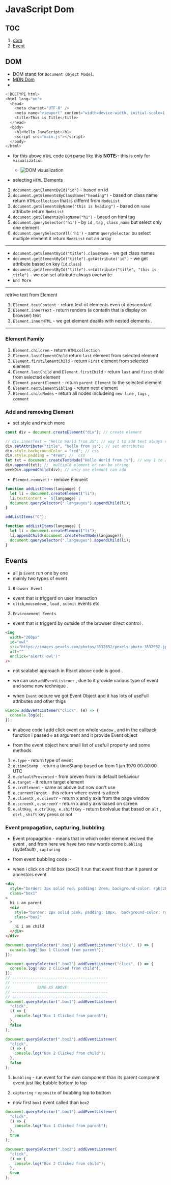 # JavaScript Dom

## TOC

1. [dom](#dom)
2. [Event](#Events)

## DOM

- DOM stand for `Document Object Model`.
- [MDN Dom](https://developer.mozilla.org/en-US/docs/Web/API/Document)
-

```js
<!DOCTYPE html>
<html lang="en">
  <head>
    <meta charset="UTF-8" />
    <meta name="viewport" content="width=device-width, initial-scale=1.0" />
    <title>This is Title</title>
  </head>
  <body>
    <h1>Hello JavaScript</h1>
    <script src="main.js"></script>
  </body>
</html>


```

- for this above `HTML` code `DOM` parse like this
  **NOTE:-** this is only for `visualization`

  - ![DOM visualization](./images/dom-1.png)

- selecting `HTML` Elements

1. `document.getElementById("id")` - based on id
2. `document.getElementsByClassName("heading")` - based on class name return `HTMLcollection` that is differnt from `NodeList`
3. `document.getElementsByName("this is heading")` - based on `name` attribute return `NodeList`
4. `document.getElementsByTagName("h1")` - based on html tag
5. `document.querySelector('h1')` - by `id` , `tag` , `class` ,`name` but select only one element
6. `document.querySelectorAll('h1')` - same `querySelector` bu select multiple element it return `NodeList` not an array

---

- `document.getElementById("title").className` - we get class names
- `document.getElementById("title").getAttribute('id')` - we get attribute based on key (`id`,`class`)
- `document.getElementById("title").setAttribute("title", "this is title")` - we can set attribute always overwrite
- `End More`

---

retrive text from Element

1. `Element.textContent` - return text of elements even of descendant
2. `Element.innerText` - return renders (a contatin that is display on browser) text
3. `Element.innerHTML` - we get element deatils with nested elements .

---

### Element Family

1. `Element.children` - return `HTMLcollection`
2. `Element.lastElementChild` return `last` element from selected element
3. `Element.firstElementChild` - return `First` element from selected element
4. `Element.lastChild` and `Element.firstChild` - return `last` and `first` child from selected element
5. `Element.parentElement` - return `parent Element` to the selected element
6. `Element.nextElementSibling` - return next element
7. `Element.childNodes` - return all nodes includeing `new line` , `tags` , `comment`

### Add and removing Element

- set style and much more

```js
const div = document.createElement("div"); // create element

// div.innerText = "Hello World from JS"; // way 1 to add text always overwrite
div.setAttribute("title", "hello from js"); // set attributes
div.style.backgroundColor = "red"; // css
div.style.padding = "4rem"; //  css
let txt = document.createTextNode("Hello World from js"); // way 1 to add text
div.append(txt); //  multiple element or can be string
weekDiv.appendChild(div); // only one element can add
```

- `Element.remove()` - remove Element

```js
function addListItems(langauge) {
  let li = document.createElement("li");
  li.textContent = `${langauge}`;
  document.querySelector(".langauges").appendChild(li);
}

addListItems("C");
```

```js
function addListItems(langauge) {
  let li = document.createElement("li");
  li.appendChild(document.createTextNode(langauge));
  document.querySelector(".langauges").appendChild(li);
}
```

## Events

- all js `Event` run one by one
- mainly two types of event

1. `Browser Event`

- event that is triggerd on user interaction
- `click`,`mousedown` , `load` , `submit` events etc.

2. `Environement Events`

- event that is triggerd by outside of the browser direct control .

```html
<img
  width="200px"
  id="owl"
  src="https://images.pexels.com/photos/3532552/pexels-photo-3532552.jpeg?auto=compress&cs=tinysrgb&w=1600&lazy=load"
  alt=""
  onclick="alert('owl')"
/>
```

- not scalabel approach in React above code is good .

- we can use `addEventListener` , due to it provide various type of event and some new technique .
- when `Event` occure we got Event Object and it has lots of useFull attributes and other thigs

```js
window.addEventListener("click", (e) => {
  console.log(e);
});
```

- in above code i add click event on whole `window` , and in the callback function i passed `e` as argument and it provide Event object

- from the event object here small list of usefull property and some methods

1. `e.type` - return type of event
2. `e.timeStamp` - return a timeStamp based on from 1 jan 1970 00:00:00 UTC
3. `e.defaultPrevented` - from preven from its default behaviour
4. `e.target` - it return target element
5. `e.srcElement` - same as above but now don't use
6. `e.currentTarget` - this return where event is attech
7. `e.clientX` , `e.clientY` - return x and y axis from the page window
8. `e.screenX` , `e.screenY` - return x and y axis based on screen
9. `e.altKey`,` e.ctrlKey`,` e.shiftKey` - return boolvalue that based on `alt` , `ctrl` , `shift` key press or not

### Event propagation, capturing, bubbling

- Event propagation - means that in which order element recived the event , and from here we have two new words come `bubbling` (bydefault) , `capturing`

- from event bubbling code :-
- when i click on child box (box2) it run that event first than it parent or ancestors event

```html
<div
  style="border: 2px solid red; padding: 2rem; background-color: rgb(28, 38, 28)"
  class="box1"
>
  hi i am parent
  <div
    style="border: 2px solid pink; padding: 10px;  background-color: rgb(212, 80, 27)"
    class="box2"
  >
    hi i am child
  </div>
</div>
```

```js
document.querySelector(".box1").addEventListener("click", () => {
  console.log("Box 1 Clicked from parent");
});

document.querySelector(".box2").addEventListener("click", () => {
  console.log("Box 2 Clicked from child");
});
// ------------------------------------------
// ------------------------------------------
//            SAME AS ABOVE
// ------------------------------------------
// ------------------------------------------
document.querySelector(".box1").addEventListener(
  "click",
  () => {
    console.log("Box 1 Clicked from parent");
  },
  false
);

document.querySelector(".box2").addEventListener(
  "click",
  () => {
    console.log("Box 2 Clicked from child");
  },
  false
);
```

1. `bubbling` - run event for the own component than its parent compnent event just like bubble bottom to top

2. `capturing` - `opposite` of bubbling top to bottom

- now first `box1` event called than `box2`

```js
document.querySelector(".box1").addEventListener(
  "click",
  () => {
    console.log("Box 1 Clicked from parent");
  },
  true
);

document.querySelector(".box2").addEventListener(
  "click",
  () => {
    console.log("Box 2 Clicked from child");
  },
  true
);
```
